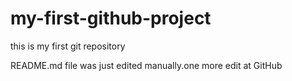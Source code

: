# my-first-github-project
this is my first git repository

README.md file was just edited manually.one more edit at GitHub
